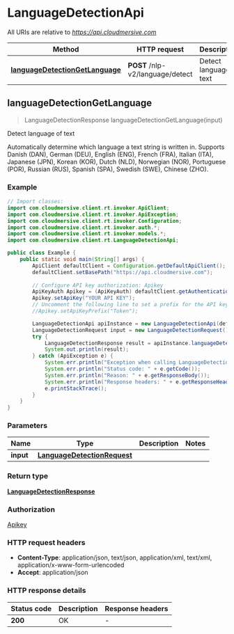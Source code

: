 # LanguageDetectionApi

All URIs are relative to *https://api.cloudmersive.com*

| Method | HTTP request | Description |
|------------- | ------------- | -------------|
| [**languageDetectionGetLanguage**](LanguageDetectionApi.md#languageDetectionGetLanguage) | **POST** /nlp-v2/language/detect | Detect language of text |



## languageDetectionGetLanguage

> LanguageDetectionResponse languageDetectionGetLanguage(input)

Detect language of text

Automatically determine which language a text string is written in.  Supports Danish (DAN), German (DEU), English (ENG), French (FRA), Italian (ITA), Japanese (JPN), Korean (KOR), Dutch (NLD), Norwegian (NOR), Portuguese (POR), Russian (RUS), Spanish (SPA), Swedish (SWE), Chinese (ZHO).

### Example

```java
// Import classes:
import com.cloudmersive.client.rt.invoker.ApiClient;
import com.cloudmersive.client.rt.invoker.ApiException;
import com.cloudmersive.client.rt.invoker.Configuration;
import com.cloudmersive.client.rt.invoker.auth.*;
import com.cloudmersive.client.rt.invoker.models.*;
import com.cloudmersive.client.rt.LanguageDetectionApi;

public class Example {
    public static void main(String[] args) {
        ApiClient defaultClient = Configuration.getDefaultApiClient();
        defaultClient.setBasePath("https://api.cloudmersive.com");
        
        // Configure API key authorization: Apikey
        ApiKeyAuth Apikey = (ApiKeyAuth) defaultClient.getAuthentication("Apikey");
        Apikey.setApiKey("YOUR API KEY");
        // Uncomment the following line to set a prefix for the API key, e.g. "Token" (defaults to null)
        //Apikey.setApiKeyPrefix("Token");

        LanguageDetectionApi apiInstance = new LanguageDetectionApi(defaultClient);
        LanguageDetectionRequest input = new LanguageDetectionRequest(); // LanguageDetectionRequest | 
        try {
            LanguageDetectionResponse result = apiInstance.languageDetectionGetLanguage(input);
            System.out.println(result);
        } catch (ApiException e) {
            System.err.println("Exception when calling LanguageDetectionApi#languageDetectionGetLanguage");
            System.err.println("Status code: " + e.getCode());
            System.err.println("Reason: " + e.getResponseBody());
            System.err.println("Response headers: " + e.getResponseHeaders());
            e.printStackTrace();
        }
    }
}
```

### Parameters


| Name | Type | Description  | Notes |
|------------- | ------------- | ------------- | -------------|
| **input** | [**LanguageDetectionRequest**](LanguageDetectionRequest.md)|  | |

### Return type

[**LanguageDetectionResponse**](LanguageDetectionResponse.md)

### Authorization

[Apikey](../README.md#Apikey)

### HTTP request headers

- **Content-Type**: application/json, text/json, application/xml, text/xml, application/x-www-form-urlencoded
- **Accept**: application/json


### HTTP response details
| Status code | Description | Response headers |
|-------------|-------------|------------------|
| **200** | OK |  -  |

